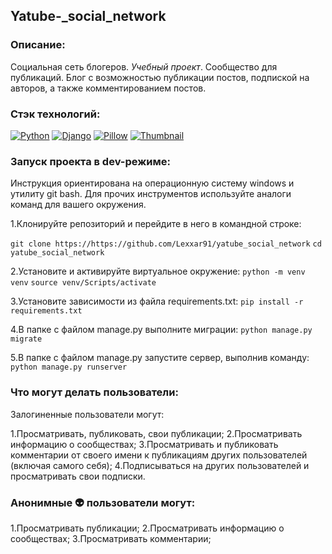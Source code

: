 ## Yatube-_social_network

### Описание:

Социальная сеть блогеров. _Учебный проект_.
Сообщество для публикаций. Блог с возможностью публикации постов, подпиской на авторов, а также комментированием постов.

### Стэк технологий:

[![Python](https://img.shields.io/badge/-Python-464646?style=flat-square&logo=Python)](https://www.python.org/)
[![Django](https://img.shields.io/badge/-Django-464646?style=flat-square&logo=Django)](https://www.djangoproject.com/)
[![Pillow](https://img.shields.io/badge/-Pillow-464646?style=flat-square&logo=Pillow)](https://pypi.org/project/Pillow/)
[![Thumbnail](https://img.shields.io/badge/-Thumbnail-464646?style=flat-square&logo=Thumbnail)](https://pypi.org/project/thumbnail/)

### Запуск проекта в dev-режиме:

Инструкция ориентирована на операционную систему windows и утилиту git bash.
Для прочих инструментов используйте аналоги команд для вашего окружения.

1.Клонируйте репозиторий и перейдите в него в командной строке:

```git clone https://https://github.com/Lexxar91/yatube_social_network```
```cd yatube_social_network```

2.Установите и активируйте виртуальное окружение:
```python -m venv venv```
```source venv/Scripts/activate```

3.Установите зависимости из файла requirements.txt:
```pip install -r requirements.txt```

4.В папке с файлом manage.py выполните миграции:
```python manage.py migrate```

5.В папке с файлом manage.py запустите сервер, выполнив команду:
```python manage.py runserver```

### Что могут делать пользователи:

Залогиненные пользователи могут:

1.Просматривать, публиковать, свои публикации;
2.Просматривать информацию о сообществах;
3.Просматривать и публиковать комментарии от своего имени к публикациям других пользователей (включая самого себя);
4.Подписываться на других пользователей и просматривать свои подписки.

### Анонимные 👽 пользователи могут:

1.Просматривать публикации;
2.Просматривать информацию о сообществах;
3.Просматривать комментарии;
